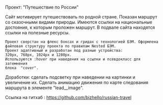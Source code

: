 Проект: "Путешествие по России"

  Сайт мотивирует путешествовать по родной стране. Показан маршрут
    со сказочными видами природы. Имеются ссылки на национальные достояния,
    к которым проложен маршрут. В подвале сайта находятся ссылки на
    полезные ресурсы.

    Проект сверстан на флекс боксах и гридах с технологией БЭМ. Оформлена файловая структуру проекта по правилам Nested БЭМ.
    Проект адаптивный и разработан под разные устройства:
    320px, 768px, 1024px и 1280px.
    Используются :hover при наведения на ссылки и псевдокласс для затемнения
    блока  "cover".

  Доработки: сделать подсветку при наведении на картинки и увеличение их.
    Сделать анимацию движения по карте следования маршрута в элементе
    "lead__image".

  Ссылка на гитхаб : https://github.com/bizhello/russian-travel
